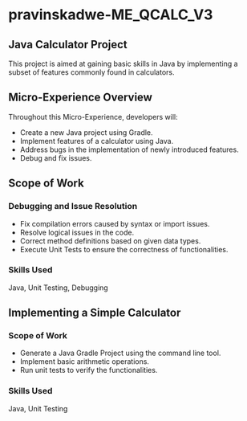 # pravinskadwe-ME_QCALC_V3

## Java Calculator Project

This project is aimed at gaining basic skills in Java by implementing a subset of features commonly found in calculators.

## Micro-Experience Overview

Throughout this Micro-Experience, developers will:

- Create a new Java project using Gradle.
- Implement features of a calculator using Java.
- Address bugs in the implementation of newly introduced features.
- Debug and fix issues.

## Scope of Work

### Debugging and Issue Resolution

- Fix compilation errors caused by syntax or import issues.
- Resolve logical issues in the code.
- Correct method definitions based on given data types.
- Execute Unit Tests to ensure the correctness of functionalities.

### Skills Used

Java, Unit Testing, Debugging

## Implementing a Simple Calculator

### Scope of Work

- Generate a Java Gradle Project using the command line tool.
- Implement basic arithmetic operations.
- Run unit tests to verify the functionalities.

### Skills Used

Java, Unit Testing
